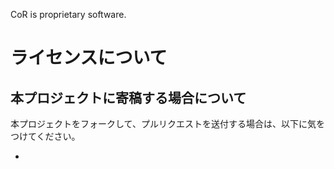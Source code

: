 CoR is proprietary software. 

# ライセンスについて

## 本プロジェクトに寄稿する場合について

本プロジェクトをフォークして、プルリクエストを送付する場合は、以下に気をつけてください。

* 

